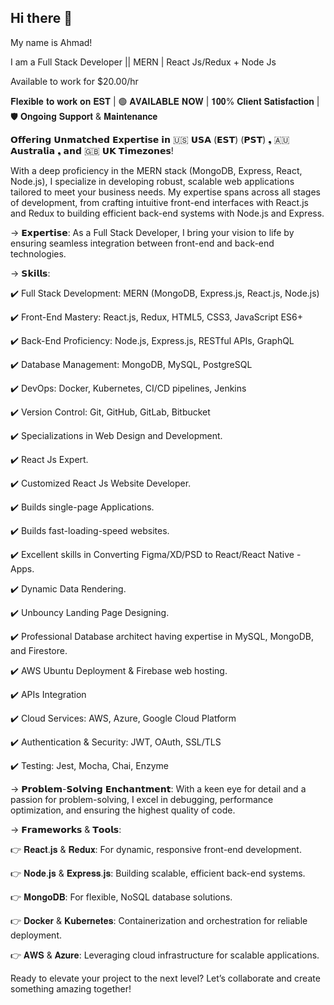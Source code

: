 ## Hi there 👋

<!--
**mahmadazeem/mahmadazeem** is a ✨ _special_ ✨ repository because its `README.md` (this file) appears on your GitHub profile.

Here are some ideas to get you started:

- 🔭 I’m currently working on ...
- 🌱 I’m currently learning ...
- 👯 I’m looking to collaborate on ...
- 🤔 I’m looking for help with ...
- 💬 Ask me about ...
- 📫 How to reach me: ...
- 😄 Pronouns: ...
- ⚡ Fun fact: ...
-->

My name is Ahmad!



I am a Full Stack Developer || MERN | React Js/Redux + Node Js


Available to work for $20.00/hr


𝐅𝐥𝐞𝐱𝐢𝐛𝐥𝐞 𝐭𝐨 𝐰𝐨𝐫𝐤 𝐨𝐧 𝐄𝐒𝐓 | 🟢 𝐀𝐕𝐀𝐈𝐋𝐀𝐁𝐋𝐄 𝐍𝐎𝐖 | 𝟏𝟎𝟎% 𝐂𝐥𝐢𝐞𝐧𝐭 𝐒𝐚𝐭𝐢𝐬𝐟𝐚𝐜𝐭𝐢𝐨𝐧 | 🛡️ 𝐎𝐧𝐠𝐨𝐢𝐧𝐠 𝐒𝐮𝐩𝐩𝐨𝐫𝐭 & 𝐌𝐚𝐢𝐧𝐭𝐞𝐧𝐚𝐧𝐜𝐞


𝗢𝗳𝗳𝗲𝗿𝗶𝗻𝗴 𝗨𝗻𝗺𝗮𝘁𝗰𝗵𝗲𝗱 𝗘𝘅𝗽𝗲𝗿𝘁𝗶𝘀𝗲 𝗶𝗻 🇺🇸 𝗨𝗦𝗔 (𝗘𝗦𝗧) (𝗣𝗦𝗧) ❟ 🇦🇺 𝗔𝘂𝘀𝘁𝗿𝗮𝗹𝗶𝗮 ❟ 𝗮𝗻𝗱 🇬🇧 𝗨𝗞 𝗧𝗶𝗺𝗲𝘇𝗼𝗻𝗲𝘀!


With a deep proficiency in the MERN stack (MongoDB, Express, React, Node.js), I specialize in developing robust, scalable web applications tailored to meet your business needs. My expertise spans across all stages of development, from crafting intuitive front-end interfaces with React.js and Redux to building efficient back-end systems with Node.js and Express.


-> 𝗘𝘅𝗽𝗲𝗿𝘁𝗶𝘀𝗲:
As a Full Stack Developer, I bring your vision to life by ensuring seamless integration between front-end and back-end technologies.


-> 𝗦𝗸𝗶𝗹𝗹𝘀:

✔️ Full Stack Development: MERN (MongoDB, Express.js, React.js, Node.js)

✔️ Front-End Mastery: React.js, Redux, HTML5, CSS3, JavaScript ES6+

✔️ Back-End Proficiency: Node.js, Express.js, RESTful APIs, GraphQL

✔️ Database Management: MongoDB, MySQL, PostgreSQL

✔️ DevOps: Docker, Kubernetes, CI/CD pipelines, Jenkins

✔️ Version Control: Git, GitHub, GitLab, Bitbucket

✔️ Specializations in Web Design and Development.

✔️ React Js Expert.

✔️ Customized React Js Website Developer.

✔️ Builds single-page Applications.

✔️ Builds fast-loading-speed websites.

✔️ Excellent skills in Converting Figma/XD/PSD to React/React Native - Apps.

✔️ Dynamic Data Rendering.

✔️ Unbouncy Landing Page Designing.

✔️ Professional Database architect having expertise in MySQL, MongoDB, and Firestore.

✔️ AWS Ubuntu Deployment & Firebase web hosting.

✔️ APIs Integration

✔️ Cloud Services: AWS, Azure, Google Cloud Platform

✔️ Authentication & Security: JWT, OAuth, SSL/TLS

✔️ Testing: Jest, Mocha, Chai, Enzyme



-> 𝗣𝗿𝗼𝗯𝗹𝗲𝗺-𝗦𝗼𝗹𝘃𝗶𝗻𝗴 𝗘𝗻𝗰𝗵𝗮𝗻𝘁𝗺𝗲𝗻𝘁:
With a keen eye for detail and a passion for problem-solving, I excel in debugging, performance optimization, and ensuring the highest quality of code.



-> 𝗙𝗿𝗮𝗺𝗲𝘄𝗼𝗿𝗸𝘀 & 𝗧𝗼𝗼𝗹𝘀:

👉 𝐑𝐞𝐚𝐜𝐭.𝐣𝐬 & 𝐑𝐞𝐝𝐮𝐱: For dynamic, responsive front-end development.

👉 𝐍𝐨𝐝𝐞.𝐣𝐬 & 𝐄𝐱𝐩𝐫𝐞𝐬𝐬.𝐣𝐬: Building scalable, efficient back-end systems.

👉 𝐌𝐨𝐧𝐠𝐨𝐃𝐁: For flexible, NoSQL database solutions.

👉 𝐃𝐨𝐜𝐤𝐞𝐫 & 𝐊𝐮𝐛𝐞𝐫𝐧𝐞𝐭𝐞𝐬: Containerization and orchestration for reliable deployment.

👉 𝐀𝐖𝐒 & 𝐀𝐳𝐮𝐫𝐞: Leveraging cloud infrastructure for scalable applications.



Ready to elevate your project to the next level? Let’s collaborate and create something amazing together!

